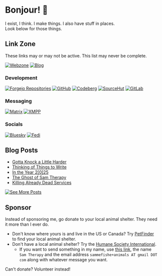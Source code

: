 # Bonjour! 👋

I exist, I think.
I make things.
I also have stuff in places. \
Look below for those things.

## Link Zone

These links may or may not be active.
This list may never be complete.

[![Webzone](https://img.shields.io/badge/Website-samtherapy.net-black?style=for-the-badge&logo=data%3Aimage%2Fsvg%2Bxml%3Bbase64%2CPD94bWwgdmVyc2lvbj0iMS4wIiBlbmNvZGluZz0iVVRGLTgiPz4KPHN2ZyB4bWxucz0iaHR0cDovL3d3dy53My5vcmcvMjAwMC9zdmciIHdpZHRoPSI0MjAiCmhlaWdodD0iNDIwIiBzdHJva2U9IiMwMDAiIGZpbGw9Im5vbmUiPgo8cGF0aCBzdHJva2Utd2lkdGg9IjI2IgpkPSJNMjA5LDE1YTE5NSwxOTUgMCAxLDAgMiwweiIvPgo8cGF0aCBzdHJva2Utd2lkdGg9IjE4IgpkPSJtMjEwLDE1djM5MG0xOTUtMTk1SDE1TTU5LDkwYTI2MCwyNjAgMCAwLDAgMzAyLDAgbTAsMjQwIGEyNjAsMjYwIDAgMCwwLTMwMiwwTTE5NSwyMGEyNTAsMjUwIDAgMCwwIDAsMzgyIG0zMCwwIGEyNTAsMjUwIDAgMCwwIDAtMzgyIi8%2BCjwvc3ZnPg%3D%3D)](https://samtherapy.net)
[![Blog](https://img.shields.io/badge/Blog-blog.froth.zone-5AC4EE?style=for-the-badge&logo=writedotas&logoColor=white)](https://blog.froth.zone/sam)


### Development

[![Forgejo Repositories](https://img.shields.io/badge/git.froth.zone-sam-FB923C?style=for-the-badge&logo=forgejo)](https://git.froth.zone/sam)
[![GitHub](https://img.shields.io/badge/GitHub-SamTherapy-4078c0?style=for-the-badge&logo=github)](https://github.com/SamTherapy)
[![Codeberg](https://img.shields.io/badge/Codeberg-sammefishe-2185D0?style=for-the-badge&logo=codeberg)](https://codeberg.org/sammefishe)
[![SourceHut](https://img.shields.io/badge/SourceHut-~sammefishe-black?style=for-the-badge&logo=sourcehut)](https://sr.ht/~sammefishe/)
[![GitLab](https://img.shields.io/badge/GitLab-SamTherapy-FC6D26?style=for-the-badge&logo=gitlab)](https://gitlab.com/SamTherapy)

### Messaging

[![Matrix](https://img.shields.io/badge/Matrix-%40samme%3Aschizo.cafe-black?style=for-the-badge&logo=matrix)](https://matrix.to/#/@samme:schizo.cafe)
[![XMPP](https://img.shields.io/badge/XMPP-sam%40samtherapy.net-002B5C?style=for-the-badge&logo=xmpp)](xmpp://sam@samtherapy.net)

### Socials

[![Bluesky](https://img.shields.io/badge/Bluesky-%40samtherapy.net-0285FF?style=for-the-badge&logo=bluesky)](https://bsky.app/profile/samtherapy.net)
[![Fedi](https://img.shields.io/badge/Fediverse-%40sam%40froth.zone-FBA457?style=for-the-badge&logo=pleroma)](https://froth.zone/users/sam)

## Blog Posts

<!-- BLOG-POST-LIST:START -->
- [Gotta Knock a Little Harder](https://blog.froth.zone/sam/gotta-knock-a-little-harder)
- [Thinking of Things to Write](https://blog.froth.zone/sam/thinking-of-things-to-write)
- [In the Year 2[0]25](https://blog.froth.zone/sam/in-the-year-2-0-25)
- [The Ghost of Sam Therapy](https://blog.froth.zone/sam/the-ghost-of-sam-therapy)
- [Killing Already Dead Services](https://blog.froth.zone/sam/killing-already-dead-services)
<!-- BLOG-POST-LIST:END -->

[![See More Posts](https://img.shields.io/badge/See%20More%20Posts-grey?style=social&logo=writedotas)](https://blog.froth.zone/sam)

## Sponsor

Instead of sponsoring me, go donate to your local animal shelter. They need it more than I ever do.

- Don't know where yours is and live in the US or Canada? Try [PetFinder](https://www.petfinder.com/animal-shelters-and-rescues/search/) to find your local animal shelter.
- Don't have a local animal shelter? Try the [Humane Society International](https://donate.hsi.org/).
  - If you want to send something in my name, use [this link](https://donate.hsi.org/page/119584/donate/1), the name `Sam Therapy` and the email address `sammefishe+animals AT gmail DOT com` along with whatever message you want.

Can't donate? Volunteer instead!
